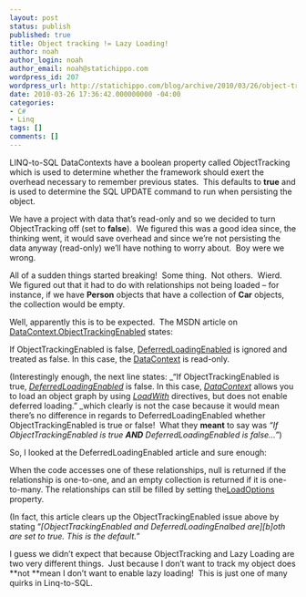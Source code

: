 ```yaml
---
layout: post
status: publish
published: true
title: Object tracking != Lazy Loading!
author: noah
author_login: noah
author_email: noah@statichippo.com
wordpress_id: 207
wordpress_url: http://statichippo.com/blog/archive/2010/03/26/object-tracking-lazy-loading.aspx
date: 2010-03-26 17:36:42.000000000 -04:00
categories:
- C#
- Linq
tags: []
comments: []
---
```


LINQ-to-SQL DataContexts have a boolean property called ObjectTracking which is used to determine whether the framework should exert the overhead necessary to remember previous states.  This defaults to **true** and is used to determine the SQL UPDATE command to run when persisting the object.
  
We have a project with data that’s read-only and so we decided to turn ObjectTracking off (set to **false**).  We figured this was a good idea since, the thinking went, it would save overhead and since we’re not persisting the data anyway (read-only) we’ll have nothing to worry about.  Boy were we wrong.
  
All of a sudden things started breaking!  Some thing.  Not others.  Wierd.  We figured out that it had to do with relationships not being loaded – for instance, if we have **Person** objects that have a collection of **Car** objects, the collection would be empty.
  
Well, apparently this is to be expected.  The MSDN article on [DataContext.ObjectTrackingEnabled](http://msdn.microsoft.com/en-us/library/system.data.linq.datacontext.objecttrackingenabled.aspx) states:
  >    
If ObjectTrackingEnabled is false, [DeferredLoadingEnabled](http://msdn.microsoft.com/en-us/library/system.data.linq.datacontext.deferredloadingenabled.aspx) is ignored and treated as false. In this case, the [DataContext](http://msdn.microsoft.com/en-us/library/system.data.linq.datacontext.aspx) is read-only.
   
(Interestingly enough, the next line states: _“If ObjectTrackingEnabled is true, _[_DeferredLoadingEnabled_](http://msdn.microsoft.com/en-us/library/system.data.linq.datacontext.deferredloadingenabled.aspx)_ is false. In this case, _[_DataContext_](http://msdn.microsoft.com/en-us/library/system.data.linq.datacontext.aspx)_ allows you to load an object graph by using _[_LoadWith_](http://msdn.microsoft.com/en-us/library/system.data.linq.dataloadoptions.loadwith.aspx)_ directives, but does not enable deferred loading.” _which clearly is not the case because it would mean there’s no difference in regards to DeferredLoadingEnabled whether ObjectTrackingEnabled is true or false!  What they **meant** to say was _“If ObjectTrackingEnabled is true **AND** DeferredLoadingEnabled is false…”_)
  
So, I looked at the DeferredLoadingEnabled article and sure enough:
  >    
When the code accesses one of these relationships, null is returned if the relationship is one-to-one, and an empty collection is returned if it is one-to-many. The relationships can still be filled by setting the[LoadOptions](http://msdn.microsoft.com/en-us/library/system.data.linq.datacontext.loadoptions.aspx) property.
   
(In fact, this article clears up the ObjectTrackingEnabled issue above by stating “_[ObjectTrackingEnabled and DeferredLoadingEnalbed are][b]oth are set to true. This is the default._”
  
I guess we didn’t expect that because ObjectTracking and Lazy Loading are two very different things.  Just because I don’t want to track my object does **not **mean I don’t want to enable lazy loading!  This is just one of many quirks in Linq-to-SQL.
